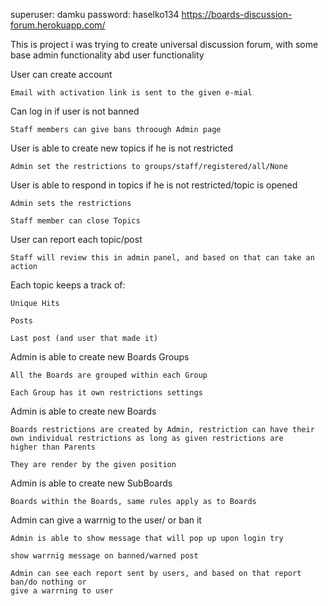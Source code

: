 superuser: damku
password: haselko134
https://boards-discussion-forum.herokuapp.com/

This is project i was trying to create universal discussion forum, with some base admin functionality 
abd user functionality

User can create account
    
    Email with activation link is sent to the given e-mial

Can log in if user is not banned
    
    Staff members can give bans throough Admin page

User is able to create new topics if he is not restricted
    
    Admin set the restrictions to groups/staff/registered/all/None
    
User is able to respond in topics if he is not restricted/topic is opened
    
    Admin sets the restrictions
    
    Staff member can close Topics

User can report each topic/post
    
    Staff will review this in admin panel, and based on that can take an action
    
Each topic keeps a track of:
    
    Unique Hits
    
    Posts
    
    Last post (and user that made it)

Admin is able to create new Boards Groups
    
    All the Boards are grouped within each Group
    
    Each Group has it own restrictions settings

Admin is able to create new Boards
    
    Boards restrictions are created by Admin, restriction can have their own individual restrictions as long as given restrictions are
    higher than Parents
    
    They are render by the given position
    
Admin is able to create new SubBoards
    
    Boards within the Boards, same rules apply as to Boards
    
Admin can give a warrnig to the user/ or ban it
    
    Admin is able to show message that will pop up upon login try
    
    show warrnig message on banned/warned post
    
    Admin can see each report sent by users, and based on that report ban/do nothing or 
    give a warrning to user

    


    
